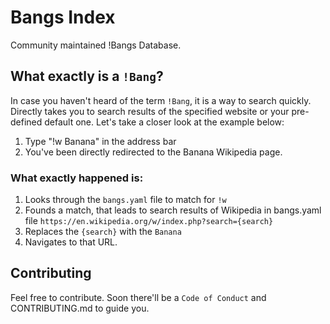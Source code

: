 # Bangs Index

Community maintained !Bangs Database.

## What exactly is a `!Bang`?

In case you haven't heard of the term `!Bang`, it is a way to search quickly.
Directly takes you to search results of the specified website or your
pre-defined default one. Let's take a closer look at the example below:

1. Type "!w Banana" in the address bar
2. You've been directly redirected to the Banana Wikipedia page.

### What exactly happened is:

1. Looks through the `bangs.yaml` file to match for `!w`
2. Founds a match, that leads to search results of Wikipedia 
in bangs.yaml file `https://en.wikipedia.org/w/index.php?search={search}`
3. Replaces the `{search}` with the `Banana`
4. Navigates to that URL.


## Contributing

Feel free to contribute. Soon there'll be a `Code of Conduct` and
CONTRIBUTING.md to guide you.
